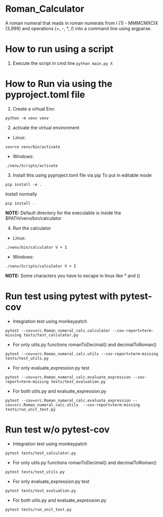 # Roman_Calculator
A roman numeral that reads in roman numerals from I (1) - MMMCMXCIX (3,999) and operations (+, -, *, /) into a command line using argparse.


# How to run using a script
1) Execute the script in cmd line
```python main.py X```

# How to Run via using the pyproject.toml file
1) Create a virtual Env:
```
python -m venv venv
```

2) activate the virtual environment
- Linux:
```
source venv/bin/activate
```
- Windows:
```
./venv/Scripts/activate
```

3) Install this using pyproject.toml file via pip
To put in editable mode
```
pip install -e .
```

Install normally
```
pip install .
```

**NOTE:** Default directory for the execulable is inside the $PATH/venv/bin/calculator

4) Run the calculator
- Linux:
```
./venv/bin/calculator V + I
```
- Windows:
```
./venv/Scripts/calculator V + I
```

**NOTE:** Some characters you have to escape in linux like * and ()

# Run test using pytest with pytest-cov
- Integration test using monkeypatch
```
pytest --cov=src.Roman_numeral_calc.calculator --cov-report=term-missing tests/test_calculator.py
```

- For only utils.py functions romanToDecimal() and decimalToRoman()
```
pytest --cov=src.Roman_numeral_calc.utils --cov-report=term-missing tests/test_utils.py
```

- For only evaluate_expression.py test
```
pytest --cov=src.Roman_numeral_calc.evaluate_expression --cov-report=term-missing tests/test_evaluation.py
```

- For both utils.py and evaluate_expression.py
```
pytest --cov=src.Roman_numeral_calc.evaluate_expression --cov=src.Roman_numeral_calc.utils  --cov-report=term-missing tests/run_unit_test.py
```
# Run test w/o pytest-cov
- Integration test using monkeypatch
```
pytest tests/test_calculator.py
```

- For only utils.py functions romanToDecimal() and decimalToRoman()
```
pytest tests/test_utils.py
```
- For only evaluate_expression.py test
```
pytest tests/test_evaluation.py
```

- For both utils.py and evaluate_expression.py
```
pytest tests/run_unit_test.py
```

